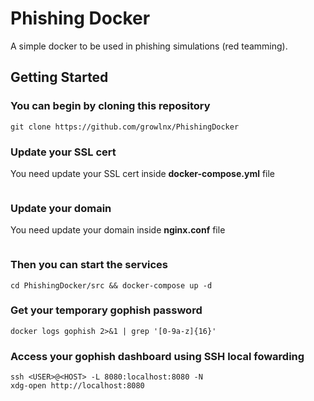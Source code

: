 # Phishing Docker

A simple docker to be used in phishing simulations (red teamming).

## Getting Started

### You can begin by cloning this repository

```{sh}
git clone https://github.com/growlnx/PhishingDocker
```

### Update your SSL cert

You need update your SSL cert inside **docker-compose.yml** file

```{sh}

```

### Update your domain

You need update your domain inside **nginx.conf** file

```{sh}

```

### Then you can start the services

```{sh}
cd PhishingDocker/src && docker-compose up -d
```

### Get your temporary gophish password

```{sh}
docker logs gophish 2>&1 | grep '[0-9a-z]{16}'
```
### Access your gophish dashboard using SSH local fowarding

```{sh}
ssh <USER>@<HOST> -L 8080:localhost:8080 -N
xdg-open http://localhost:8080
```
